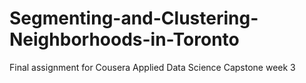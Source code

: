 # Segmenting-and-Clustering-Neighborhoods-in-Toronto
Final assignment for Cousera Applied Data Science Capstone week 3
